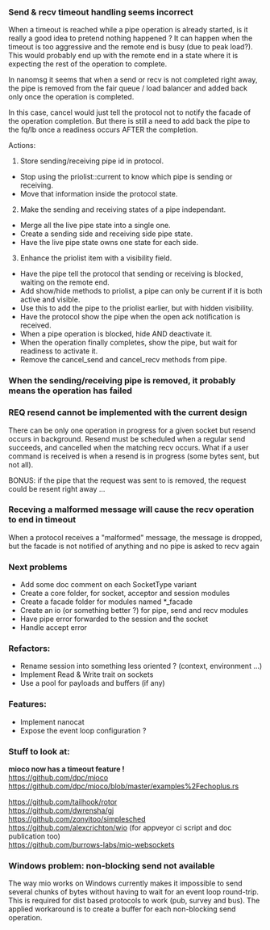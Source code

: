 ### Send & recv timeout handling seems incorrect
When a timeout is reached while a pipe operation is already started,
is it really a good idea to pretend nothing happened ?
It can happen when the timeout is too aggressive and the remote end is busy (due to peak load?).
This would probably end up with the remote end in a state where it is expecting the rest of the operation to complete.  
  
In nanomsg it seems that when a send or recv is not completed right away, the pipe is removed from the 
fair queue / load balancer and added back only once the operation is completed.  
  
In this case, cancel would just tell the protocol not to notify the facade of the operation completion.
But there is still a need to add back the pipe to the fq/lb once a readiness occurs AFTER the completion.  
  
Actions:
1. Store sending/receiving pipe id in protocol.
- Stop using the priolist::current to know which pipe is sending or receiving.
- Move that information inside the protocol state.

2. Make the sending and receiving states of a pipe independant.  
- Merge all the live pipe state into a single one.
- Create a sending side and receiving side pipe state.
- Have the live pipe state owns one state for each side.

3. Enhance the priolist item with a visibility field.  
- Have the pipe tell the protocol that sending or receiving is blocked, waiting on the remote end.
- Add show/hide methods to priolist, a pipe can only be current if it is both active and visible.
- Use this to add the pipe to the priolist earlier, but with hidden visibility.
- Have the protocol show the pipe when the open ack notification is received.
- When a pipe operation is blocked, hide AND deactivate it.
- When the operation finally completes, show the pipe, but wait for readiness to activate it.
- Remove the cancel_send and cancel_recv methods from pipe.

### When the sending/receiving pipe is removed, it probably means the operation has failed

### REQ resend cannot be implemented with the current design
There can be only one operation in progress for a given socket but resend occurs in background.
Resend must be scheduled when a regular send succeeds, and cancelled when the matching recv occurs.
What if a user command is received is when a resend is in progress (some bytes sent, but not all).

BONUS: if the pipe that the request was sent to is removed, the request could be resent right away ...

### Receving a malformed message will cause the recv operation to end in timeout
When a protocol receives a "malformed" message, the message is dropped, but the facade is not notified of anything and no pipe is asked to recv again

### Next problems
- Add some doc comment on each SocketType variant
- Create a core folder, for socket, acceptor and session modules
- Create a facade folder for modules named *_facade
- Create an io (or something better ?) for pipe, send and recv modules
- Have pipe error forwarded to the session and the socket
- Handle accept error

### Refactors:
- Rename session into something less oriented ? (context, environment ...)
- Implement Read & Write trait on sockets
- Use a pool for payloads and buffers (if any)

### Features:
- Implement nanocat
- Expose the event loop configuration ?

### Stuff to look at:
**mioco now has a timeout feature !**  
https://github.com/dpc/mioco  
https://github.com/dpc/mioco/blob/master/examples%2Fechoplus.rs  

https://github.com/tailhook/rotor  
https://github.com/dwrensha/gj  
https://github.com/zonyitoo/simplesched  
https://github.com/alexcrichton/wio (for appveyor ci script and doc publication too)  
https://github.com/burrows-labs/mio-websockets  

### Windows problem: non-blocking send not available
The way mio works on Windows currently makes it impossible to send several chunks of bytes
without having to wait for an event loop round-trip.
This is required for dist based protocols to work (pub, survey and bus).
The applied workaround is to create a buffer for each non-blocking send operation.
